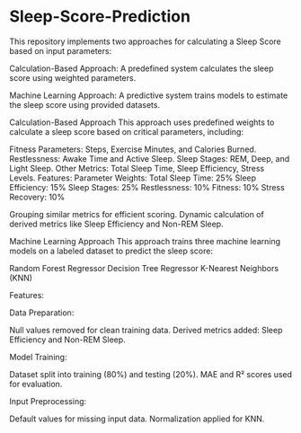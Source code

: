 # Sleep-Score-Prediction
This repository implements two approaches for calculating a Sleep Score based on input parameters:

Calculation-Based Approach: A predefined system calculates the sleep score using weighted parameters.

Machine Learning Approach: A predictive system trains models to estimate the sleep score using provided datasets.

Calculation-Based Approach
This approach uses predefined weights to calculate a sleep score based on critical parameters, including:

Fitness Parameters: Steps, Exercise Minutes, and Calories Burned.
Restlessness: Awake Time and Active Sleep.
Sleep Stages: REM, Deep, and Light Sleep.
Other Metrics: Total Sleep Time, Sleep Efficiency, Stress Levels.
Features:
Parameter Weights:
Total Sleep Time: 25%
Sleep Efficiency: 15%
Sleep Stages: 25%
Restlessness: 10%
Fitness: 10%
Stress Recovery: 10%

Grouping similar metrics for efficient scoring.
Dynamic calculation of derived metrics like Sleep Efficiency and Non-REM Sleep.


Machine Learning Approach
This approach trains three machine learning models on a labeled dataset to predict the sleep score:

Random Forest Regressor
Decision Tree Regressor
K-Nearest Neighbors (KNN)

Features:

Data Preparation:

Null values removed for clean training data.
Derived metrics added: Sleep Efficiency and Non-REM Sleep.

Model Training:

Dataset split into training (80%) and testing (20%).
MAE and R² scores used for evaluation.

Input Preprocessing:

Default values for missing input data.
Normalization applied for KNN.
